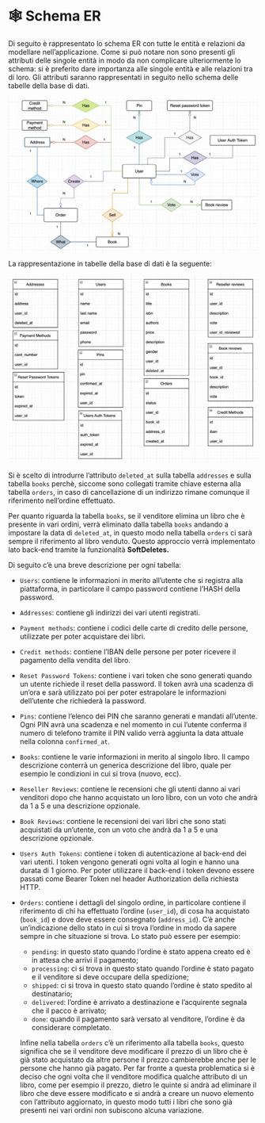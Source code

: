 # 🕸️ Schema ER

Di seguito è rappresentato lo schema ER con tutte le entità e relazioni da modellare nell’applicazione. Come si può notare non sono presenti gli attributi delle singole entità in modo da non complicare ulteriormente lo schema: si è preferito dare importanza alle singole entità e alle relazioni tra di loro. Gli attributi saranno rappresentati in seguito nello schema delle tabelle della base di dati.

![Schema er](assets/er-schema.png)

La rappresentazione in tabelle della base di dati è la seguente:

![Tabelle](assets/tables.png)

Si è scelto di introdurre l’attributo `deleted_at` sulla tabella `addresses` e sulla tabella `books` perchè, siccome sono collegati tramite chiave esterna alla tabella `orders`, in caso di cancellazione di un indirizzo rimane comunque il riferimento nell’ordine effettuato.

Per quanto riguarda la tabella `books`, se il venditore elimina un libro che è presente in vari ordini, verrà eliminato dalla tabella `books` andando a impostare la data di `deleted_at`, in questo modo nella tabella `orders` ci sarà sempre il riferimento al libro venduto. Questo approccio verrà implementato lato back-end tramite la funzionalità **SoftDeletes.**

Di seguito c’è una breve descrizione per ogni tabella:

- `Users`: contiene le informazioni in merito all’utente che si registra alla piattaforma, in particolare il campo password contiene l’HASH della password.
- `Addresses`: contiene gli indirizzi dei vari utenti registrati.
- `Payment methods`: contiene i codici delle carte di credito delle persone, utilizzate per poter acquistare dei libri.
- `Credit methods`: contiene l’IBAN delle persone per poter ricevere il pagamento della vendita del libro.
- `Reset Password Tokens`: contiene i vari token che sono generati quando un utente richiede il reset della password. Il token avrà una scadenza di un’ora e sarà utilizzato poi per poter estrapolare le informazioni dell’utente che richiederà la password.
- `Pins`: contiene l’elenco dei PIN che saranno generati e mandati all’utente. Ogni PIN avrà una scadenza e nel momento in cui l’utente conferma il numero di telefono tramite il PIN valido verrà aggiunta la data attuale nella colonna `confirmed_at`.
- `Books`: contiene le varie informazioni in merito al singolo libro. Il campo descrizione conterrà un generica descrizione del libro, quale per esempio le condizioni in cui si trova (nuovo, ecc).
- `Reseller Reviews`: contiene le recensioni che gli utenti danno ai vari venditori dopo che hanno acquistato un loro libro, con un voto che andrà da 1 a 5 e una descrizione opzionale.
- `Book Reviews`: contiene le recensioni dei vari libri che sono stati acquistati da un’utente, con un voto che andrà da 1 a 5 e una descrizione opzionale.
- `Users Auth Tokens`: contiene i token di autenticazione al back-end dei vari utenti. I token vengono generati ogni volta al login e hanno una durata di 1 giorno. Per poter utilizzare il back-end i token devono essere passati come Bearer Token nel header Authorization della richiesta HTTP.
- `Orders`: contiene i dettagli del singolo ordine, in particolare contiene il riferimento di chi ha effettuato l’ordine (`user_id`), di cosa ha acquistato (`book_id`) e dove deve essere consegnato (`address_id`).
C’è anche un’indicazione dello stato in cui si trova l’ordine in modo da sapere sempre in che situazione si trova. Lo stato può essere per esempio:
    - `pending`: in questo stato quando l’ordine è stato appena creato ed è in attesa che arrivi il pagamento;
    - `processing`: ci si trova in questo stato quando l’ordine è stato pagato e il venditore si deve occupare della spedizione;
    - `shipped`: ci si trova in questo stato quando l’ordine è stato spedito al destinatario;
    - `delivered`: l’ordine è arrivato a destinazione e l’acquirente segnala che il pacco è arrivato;
    - `done`: quando il pagamento sarà versato al venditore, l’ordine è da considerare completato.
    
    Infine nella tabella `orders` c’è un riferimento alla tabella `books`, questo significa che se il venditore deve modificare il prezzo di un libro che è già stato acquistato da altre persone il prezzo cambierebbe anche per le persone che hanno già pagato. Per far fronte a questa problematica si è deciso che ogni volta che il venditore modifica qualche attributo di un libro, come per esempio il prezzo, dietro le quinte si andrà ad eliminare il libro che deve essere modificato e si andrà a creare un nuovo elemento con l’attributo aggiornato, in questo modo tutti i libri che sono già presenti nei vari ordini non subiscono alcuna variazione.